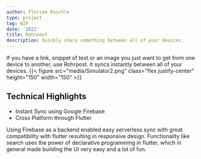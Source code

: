 ```yaml
---
author: Florian Raichle
type: project
tag: WIP
date: '2022'
title: Rohrpost
description: Quickly share something between all of your devices. 
---
```


If you have a link, snippet of text or an image you just want to get from one device to another, use Rohrpost.
It syncs instantly between all of your devices. 
{{< figure src="media/Simulator2.png" class="flex justify-center" height="150" width="150" >}}

## Technical Highlights
- Instant Sync using Google Firebase
- Cross Platform through Flutter

Using Firebase as a backend enabled easy serverless sync with great compatibility with flutter resulting in responsive design.
Functionality like search uses the power of declarative programming in flutter, which in general made building the UI very easy and a lot of fun.
